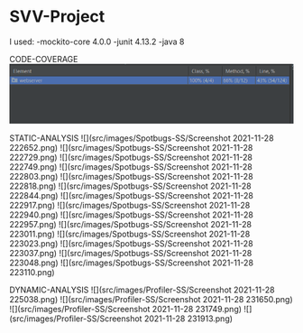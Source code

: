 # SVV-Project
I used:
-mockito-core 4.0.0
-junit 4.13.2
-java 8

CODE-COVERAGE
![](src/images/code-coverage.png)


STATIC-ANALYSIS
![](src/images/Spotbugs-SS/Screenshot 2021-11-28 222652.png)
![](src/images/Spotbugs-SS/Screenshot 2021-11-28 222729.png)
![](src/images/Spotbugs-SS/Screenshot 2021-11-28 222749.png)
![](src/images/Spotbugs-SS/Screenshot 2021-11-28 222803.png)
![](src/images/Spotbugs-SS/Screenshot 2021-11-28 222818.png)
![](src/images/Spotbugs-SS/Screenshot 2021-11-28 222844.png)
![](src/images/Spotbugs-SS/Screenshot 2021-11-28 222917.png)
![](src/images/Spotbugs-SS/Screenshot 2021-11-28 222940.png)
![](src/images/Spotbugs-SS/Screenshot 2021-11-28 222957.png)
![](src/images/Spotbugs-SS/Screenshot 2021-11-28 223011.png)
![](src/images/Spotbugs-SS/Screenshot 2021-11-28 223023.png)
![](src/images/Spotbugs-SS/Screenshot 2021-11-28 223037.png)
![](src/images/Spotbugs-SS/Screenshot 2021-11-28 223048.png)
![](src/images/Spotbugs-SS/Screenshot 2021-11-28 223110.png)

DYNAMIC-ANALYSIS
![](src/images/Profiler-SS/Screenshot 2021-11-28 225038.png)
![](src/images/Profiler-SS/Screenshot 2021-11-28 231650.png)
![](src/images/Profiler-SS/Screenshot 2021-11-28 231749.png)
![](src/images/Profiler-SS/Screenshot 2021-11-28 231913.png)







